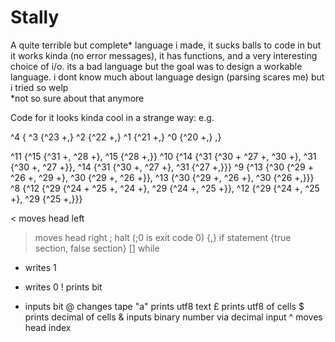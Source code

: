 # Stally
A quite terrible but complete* language i made,
it sucks balls to code in but it works kinda (no error messages), it has functions, and a very interesting choice of i/o.
its a bad language but the goal was to design a workable language. i dont know much about language design (parsing scares me) but i tried so welp
<br>
*not so sure about that anymore
<br>

Code for it looks kinda cool in a strange way:
e.g. 

^4 {
    ^3 {^23 +,}
    ^2 {^22 +,}
    ^1 {^21 +,}
    ^0 {^20 +,}
,}

^11 {^15 {^31 +, ^28 +}, ^15 {^28 +,}}
^10 {^14 {^31 {^30 + ^27 +, ^30 +}, ^31 {^30 +, ^27 +}}, ^14 {^31 {^30 +, ^27 +}, ^31 {^27 +,}}}
^9  {^13 {^30 {^29 + ^26 +, ^29 +}, ^30 {^29 +, ^26 +}}, ^13 {^30 {^29 +, ^26 +}, ^30 {^26 +,}}}
^8  {^12 {^29 {^24 + ^25 +, ^24 +}, ^29 {^24 +, ^25 +}}, ^12 {^29 {^24 +, ^25 +}, ^29 {^25 +,}}}

<   moves head left
>   moves head right
;   halt (;0 is exit code 0)
{,} if statement {true section, false section}
[]  while
+   writes 1
-   writes 0
!   prints bit
*   inputs bit
@   changes tape
"a" prints utf8 text
£   prints utf8 of cells
$   prints decimal of cells
&   inputs binary number via decimal input
^   moves head index
